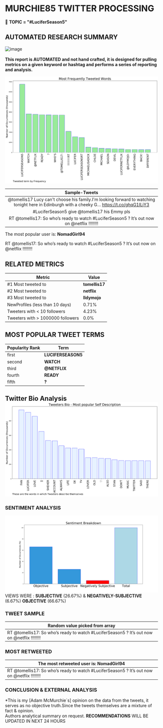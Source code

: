 # MURCHIE85 TWITTER PROCESSING 
&#x1F34E; **TOPIC = "#LuciferSeason5"**

## AUTOMATED RESEARCH SUMMARY

![image](https://marketingplatform.google.com/about/static/images/gmp/analytics-smb-benefit.jpg)
<br></br>
<b> This report is AUTOMATED and not hand crafted, it is designed for pulling metrics on a given keyword or hashtag and performs a series of reporting and analysis.</b>



![image](TWEETS.png)



|                **Sample-Tweets**        |
| :-------------: |
| @tomellis17 Lucy can't choose his family.I'm looking forward to watching tonight here in Edinburgh with a cheeky G… https://t.co/ghqG1ILjY3 |
| #LuciferSeason5  give @tomellis17  his Emmy pls |
| RT @tomellis17: So who’s ready to watch #LuciferSeason5 ? It’s out now on @netflix !!!!!!!! |

The most popular user is: **NomadGirl94**
<div class="alert alert-block alert-danger"> RT @tomellis17: So who’s ready to watch #LuciferSeason5 ? It’s out now on @netflix !!!!!!!!</div>

## RELATED METRICS<br>
| Metric | Value |
| ------------- | ------------- |
| #1 Most tweeted to  | **tomellis17** |
| #2 Most tweeted to  | **netflix** |
| #3 Most tweeted to  | **Ildymojo** |
| NewProfiles (less than 10 days) | 0.71%  |
| Tweeters with < 10 followers  | 4.23%|
| Tweeters with > 1000000 followers  | 0.0%  |



## MOST POPULAR TWEET TERMS 


| Popularity Rank  | Term |
| ------------- | ------------- |
| first  | **LUCIFERSEASON5**  |
| second  | **WATCH**  |
| third  | **@NETFLIX** |
| fourth  | **READY**  |
| fifth  | **?**  |


## Twitter Bio Analysis![image](BIO.png)
### SENTIMENT ANALYSIS
![image](sentiment.png)
VIEWS WERE : **SUBJECTIVE**  (26.67%) & **NEGATIVELY-SUBJECTIVE** (6.67%) **OBJECTIVE** (66.67%)

### TWEET SAMPLE 
| Random value picked from array |
| ------------- |
|RT @tomellis17: So who’s ready to watch #LuciferSeason5 ? It’s out now on @netflix !!!!!!!! |

### MOST RETWEETED 

| The most retweeted user is: **NomadGirl94**  |
| ------------- |
| RT @tomellis17: So who’s ready to watch #LuciferSeason5 ? It’s out now on @netflix !!!!!!!! |

### CONCLUSION & EXTERNAL ANALYSIS

*This is my [Adam McMurchie`s] opinion on the data from the tweets, it serves as no objective truth.Since the tweets themselves are a mixture of fact & opinion.<br>
Authors analytical summary on request.
**RECOMMENDATIONS** WILL BE UPDATED IN NEXT  24 HOURS <br>